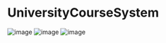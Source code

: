 # UniversityCourseSystem
![image](https://user-images.githubusercontent.com/86170633/174149193-fe0a66e3-8629-49c2-b6be-6d127aabb7c8.png)
![image](https://user-images.githubusercontent.com/86170633/174149232-da02841c-9efe-4fff-9ef7-f11e7652a9e1.png)
![image](https://user-images.githubusercontent.com/86170633/174149299-d7157dd9-2fd0-4c9d-a22f-1e71ef071dc1.png)
